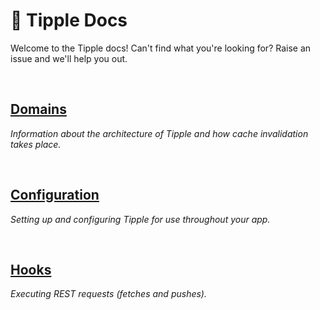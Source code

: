 # 📘 Tipple Docs

Welcome to the Tipple docs! Can't find what you're looking for? Raise an issue and we'll help you out.

<br>

## [Domains](./Domains.md)

_Information about the architecture of Tipple and how cache invalidation takes place._

<br>

## [Configuration](./Configuration.md)

_Setting up and configuring Tipple for use throughout your app._

<br>

## [Hooks](./Hooks.md)

_Executing REST requests (fetches and pushes)._
